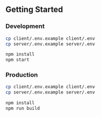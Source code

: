 ## Getting Started

### Development

```bash
cp client/.env.example client/.env
cp server/.env.example server/.env

npm install
npm start
```

### Production

```bash
cp client/.env.example client/.env
cp server/.env.example server/.env

npm install
npm run build
```
